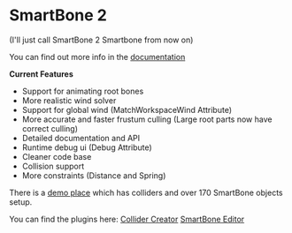 # SmartBone 2

(I'll just call SmartBone 2 Smartbone from now on)

You can find out more info in the [documentation](https://celnakrblx.github.io/SmartBone-2/docs/intro)

**Current Features**

* Support for animating root bones
* More realistic wind solver
* Support for global wind (MatchWorkspaceWind Attribute)
* More accurate and faster frustum culling (Large root parts now have correct culling)
* Detailed documentation and API
* Runtime debug ui (Debug Attribute)
* Cleaner code base
* Collision support
* More constraints (Distance and Spring)

There is a [demo place](https://www.roblox.com/games/14405998010/Smartbone-2) which has colliders and over 170 SmartBone objects setup.

You can find the plugins here:
[Collider Creator](https://create.roblox.com/marketplace/asset/15539103407/Collider-Creator%3Fkeyword=&pageNumber=&pagePosition=)
[SmartBone Editor](https://create.roblox.com/marketplace/asset/15539148341/SmartBone-Editor%3Fkeyword=&pageNumber=&pagePosition=)
